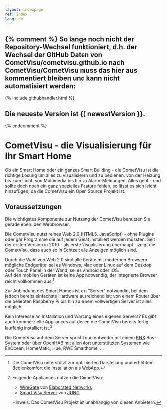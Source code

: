 ```yaml
---
layout: indexpage
ref: index
lang: de
---
```


{% comment %} 
So lange noch nicht der Repository-Wechsel funktioniert, d.h. der Wechsel der
GitHub Daten von CometVisu/cometvisu.github.io nach CometVisu/CometVisu muss
das hier aus kommentiert bleiben und kann nicht automatisiert werden:
------------------------------------------------------------------------------
{% include githubhandler.html %}

Die neueste Version ist {{ newestVersion }}.
------------------------------------------------------------------------------
{% endcomment %}

CometVisu - die Visualisierung für Ihr Smart Home
=================================================

Ob ein Smart Home oder ein ganzes Smart Building -
die CometVisu ist die richtige Lösung um alles zu visualisieren und zu
bedienen: von der Heizung bis zum Licht, von Multimedia bis hin zu Alarm-Meldungen.
Alles geht - und sollte doch noch ein ganz spezielles Feature fehlen, so lässt
es sich leicht hinzufügen, da die CometVisu ein Open Source Projekt ist.

Voraussetzungen
---------------

Die wichtigstes Komponente zur Nutzung der CometVisu benutzen Sie gerade eben:
den Webbrowser.

Die CometVisu nutzt reines Web 2.0 (HTML5, JavaScript) - ohne Plugins oder gar Programme
die auf jedem Gerät installiert werden müssten. Seit der ersten Version in 2010 -
als erste Visualisierung überhaupt - zeigt die CometVisu, dass auch so in 
Echtzeit alle Anzeigen möglich sind.

Durch die Wahl von Web 2.0 sind alle Geräte mit modernen Browsern mögliche
Endgeräte: sei es Windows, Mac oder Linux auf dem Desktop oder Touch Panel in
der Wand, sei es Android oder iOS.  
Auf den mobilen Geräten ist keine App notwendig, der integrierte Browser reicht
vollkommen aus.[^WebApp]

[^WebApp]: 
    Die CometVisu unterstützt zur optimierten Darstellung und erhöhtem
    Bedienkomfort die Installation als WebApp.


Zur Anbindung des Smart Homes ist ein "Server" notwendig, bei dem jedoch bereits
einfachste Hardware ausreichend ist: von einem Router über die beliebten 
Raspberry Pi bis hin zu einem vollwertigen Server ist alles möglich.

Kein Interesse an Installation und Wartung eines eigenen Servers? Es gibt auch
kommerzielle Appliances auf denen die CometVisu bereits fertig lauffähig 
installiert ist.[^KommerzielleAngebote]

[^KommerzielleAngebote]:
    Folgende Appliances nutzen die CometVisu:
    
    * [WireGate](https://shop.wiregate.de/wiregate/multifunktionsgateway.html) von [Elaborated Networks](http://wiregate.de/)
    * [Smart Visu Server](http://www.jung.de/5282/produkte/neuheiten/smart-visu-server/) von [JUNG](http://www.jung.de/)

    Hinweis: Das CometVisu Projekt ist unabhängig von diesen Anbietern.
    
Die CometVisu auf dem Server spricht nun entweder mit einem [KNX](https://www.knx.org/)
Bus-System oder über [OpenHAB](http://www.openhab.org/) mit allen dort
unterstützten Systemen wie EnOcean, HomeMatic, Hue, RWE Smarthome, ...
